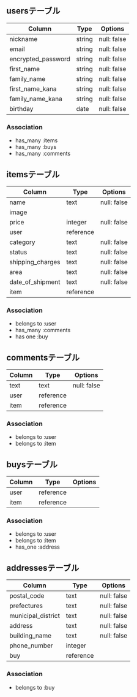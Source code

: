 ## usersテーブル

| Column             | Type   | Options     |
| ------------------ | ------ | ------------|
| nickname           | string | null: false |
| email              | string | null: false |
| encrypted_password | string | null: false |
| first_name         | string | null: false |
| family_name        | string | null: false |
| first_name_kana    | string | null: false |
| family_name_kana   | string | null: false |
| birthday           | date   | null: false |

### Association
- has_many :items
- has_many :buys
- has_many :comments


## itemsテーブル

| Column           | Type      | Options     |
| ---------------- | --------- | ------------|
| name             | text      | null: false |
| image            |           |             |
| price            | integer   | null: false |
| user             | reference |             |
| category         | text      | null: false |
| status           | text      | null: false |
| shipping_charges | text      | null: false |
| area             | text      | null: false |
| date_of_shipment | text      | null: false |
| item             | reference |             |

### Association
- belongs to :user
- has_many :comments
- has one :buy

## commentsテーブル

| Column      | Type      | Options     |
| ----------- | --------- | ------------|
| text        | text      | null: false |
| user        | reference |             |
| item        | reference |             |

### Association
- belongs to :user
- belongs to :item

## buysテーブル

| Column           | Type        | Options     |
| ---------------- | ----------- | ------------|
| user             | reference   |             |
| item             | reference   |             |


### Association
- belongs to :user
- belongs to :item
- has_one :address

## addressesテーブル

| Column             | Type        | Options     |
| ------------------ | ----------- | ------------|
| postal_code        | text        | null: false |
| prefectures        | text        | null: false |
| municipal_district | text        | null: false |
| address            | text        | null: false |
| building_name      | text        | null: false |
| phone_number       | integer     |             |
| buy                | reference   |             |


### Association
- belongs to :buy


